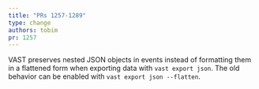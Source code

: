 ```yaml
---
title: "PRs 1257-1289"
type: change
authors: tobim
pr: 1257
---
```


VAST preserves nested JSON objects in events instead of formatting them in a
flattened form when exporting data with `vast export json`. The old behavior can
be enabled with `vast export json --flatten`.
